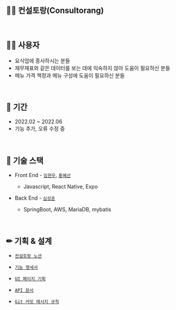 ## 👨‍🍳 컨설토랑(Consultorang)

<br>

## 🤷‍♂️ 사용자
  - 요식업에 종사하시는 분들
  - 재무재표와 같은 데이터를 보는 데에 익숙하지 않아 도움이 필요하신 분들
  - 메뉴 가격 책정과 메뉴 구성에 도움이 필요하신 분들

<br>

## 📆 기간
  - 2022.02 ~ 2022.06
  - 기능 추가, 오류 수정 중


<br>

## 📗 기술 스택
  - Front End - [`임현우`](https://github.com/Myunwoo), [`홍혜선`](https://github.com/heasun0111)
    - Javascript, React Native, Expo
    
  - Back End - [`심성준`](https://github.com/Seongjunsim)
    - SpringBoot, AWS, MariaDB, mybatis

<br>

## ✏ 기획 & 설계
  - [`컨설토랑 노션`](https://www.notion.so/8cfb9817f91345568e14303b13959d21)

  - [`기능 명세서`](https://www.notion.so/Information-Architecture-07caf604fea047c295f0b7f5adbbe0fb)

  - [`UI 페이지 기획`](https://www.notion.so/Site-Map-32c2a43e20cb45bd921f564f0560324c)

  - [`API 문서`](https://www.notion.so/API-89165782e52a4d83b9004800c4130caf)

  - [`Git 커밋 메시지 규칙`](https://www.notion.so/202cb8da20cf4cc1a28aa212f5fffc86)

<br>
